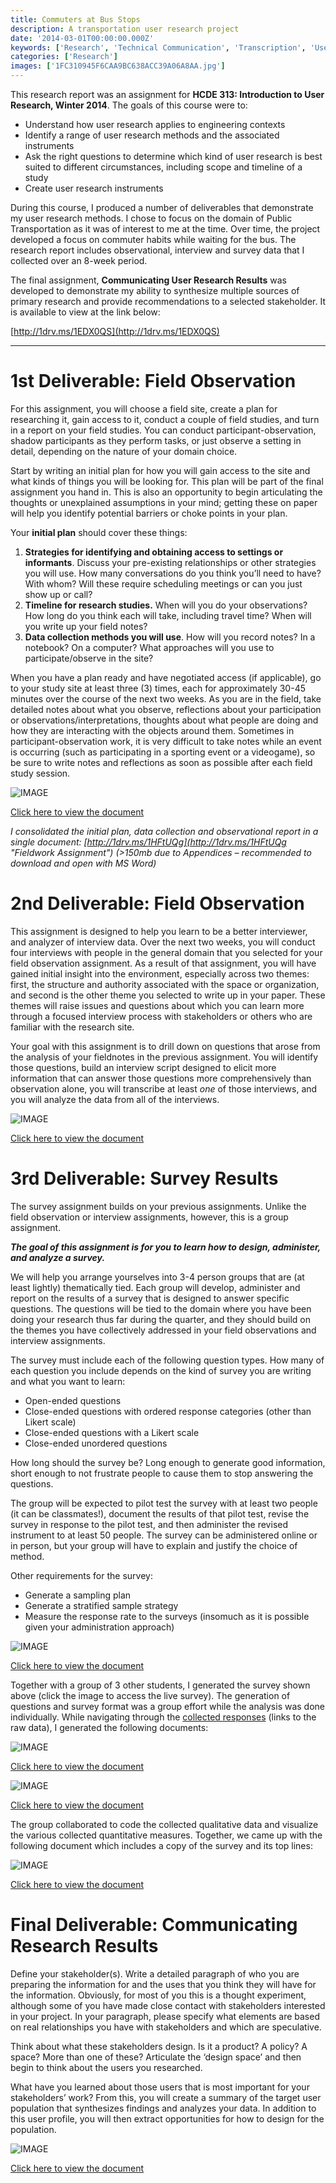 ```yaml
---
title: Commuters at Bus Stops
description: A transportation user research project
date: '2014-03-01T00:00:00.000Z'
keywords: ['Research', 'Technical Communication', 'Transcription', 'User Research', 'Workflow', 'Descriptive', 'Prescriptive']
categories: ['Research']
images: ['1FC310945F6CAA9BC638ACC39A06A8AA.jpg']
---
```


This research report was an assignment for **HCDE 313: Introduction to User Research, Winter 2014**. The goals of this course were to:

*   Understand how user research applies to engineering contexts
*   Identify a range of user research methods and the associated instruments
*   Ask the right questions to determine which kind of user research is best suited to different circumstances, including scope and timeline of a study
*   Create user research instruments

During this course, I produced a number of deliverables that demonstrate my user research methods. I chose to focus on the domain of Public Transportation as it was of interest to me at the time. Over time, the project developed a focus on commuter habits while waiting for the bus. The research report includes observational, interview and survey data that I collected over an 8-week period.

The final assignment, **Communicating User Research Results** was developed to demonstrate my ability to synthesize multiple sources of primary research and provide recommendations to a selected stakeholder. It is available to view at the link below:

[http://1drv.ms/1EDX0QS](http://1drv.ms/1EDX0QS)

---

# 1st Deliverable: Field Observation

For this assignment, you will choose a field site, create a plan for researching it, gain access to it, conduct a couple of field studies, and turn in a report on your field studies. You can conduct participant-observation, shadow participants as they perform tasks, or just observe a setting in detail, depending on the nature of your domain choice.

Start by writing an initial plan for how you will gain access to the site and what kinds of things you will be looking for. This plan will be part of the final assignment you hand in. This is also an opportunity to begin articulating the thoughts or unexplained assumptions in your mind; getting these on paper will help you identify potential barriers or choke points in your plan.

Your **initial plan** should cover these things:

1.  **Strategies for identifying and obtaining access to settings or informants**. Discuss your pre-existing relationships or other strategies you will use. How many conversations do you think you’ll need to have? With whom? Will these require scheduling meetings or can you just show up or call?
2.  **Timeline for research studies.** When will you do your observations? How long do you think each will take, including travel time? When will you write up your field notes?
3.  **Data collection methods you will use**. How will you record notes? In a notebook? On a computer? What approaches will you use to participate/observe in the site?

When you have a plan ready and have negotiated access (if applicable), go to your study site at least three (3) times, each for approximately 30-45 minutes over the course of the next two weeks. As you are in the field, take detailed notes about what you observe, reflections about your participation or observations/interpretations, thoughts about what people are doing and how they are interacting with the objects around them. Sometimes in participant-observation work, it is very difficult to take notes while an event is occurring (such as participating in a sporting event or a videogame), so be sure to write notes and reflections as soon as possible after each field study session.

![IMAGE](10778C2D21EEEDD4ABC92F55231CD947.jpg)

[Click here to view the document](http://1drv.ms/1JG4Vex)

_I consolidated the initial plan, data collection and observational report in a single document: [http://1drv.ms/1HFtUQg](http://1drv.ms/1HFtUQg "Fieldwork Assignment") (>150mb due to Appendices – recommended to download and open with MS Word)_

# 2nd Deliverable: Field Observation

This assignment is designed to help you learn to be a better interviewer, and analyzer of interview data. Over the next two weeks, you will conduct four interviews with people in the general domain that you selected for your field observation assignment. As a result of that assignment, you will have gained initial insight into the environment, especially across two themes: first, the structure and authority associated with the space or organization, and second is the other theme you selected to write up in your paper. These themes will raise issues and questions about which you can learn more through a focused interview process with stakeholders or others who are familiar with the research site.

Your goal with this assignment is to drill down on questions that arose from the analysis of your fieldnotes in the previous assignment. You will identify those questions, build an interview script designed to elicit more information that can answer those questions more comprehensively than observation alone, you will transcribe at least *one* of those interviews, and you will analyze the data from all of the interviews.

![IMAGE](7B40DFB2420CCA2A01247CF40D6B033E.jpg)

[Click here to view the document](http://1drv.ms/1OqONEc)

# 3rd Deliverable: Survey Results

The survey assignment builds on your previous assignments. Unlike the field observation or interview assignments, however, this is a group assignment.

**_The goal of this assignment is for you to learn how to design, administer, and analyze a survey._**

We will help you arrange yourselves into 3-4 person groups that are (at least lightly) thematically tied. Each group will develop, administer and report on the results of a survey that is designed to answer specific questions. The questions will be tied to the domain where you have been doing your research thus far during the quarter, and they should build on the themes you have collectively addressed in your field observations and interview assignments.

The survey must include each of the following question types. How many of each question you include depends on the kind of survey you are writing and what you want to learn:

*   Open-ended questions
*   Close-ended questions with ordered response categories (other than Likert scale)
*   Close-ended questions with a Likert scale
*   Close-ended unordered questions

How long should the survey be? Long enough to generate good information, short enough to not frustrate people to cause them to stop answering the questions.

The group will be expected to pilot test the survey with at least two people (it can be classmates!), document the results of that pilot test, revise the survey in response to the pilot test, and then administer the revised instrument to at least 50 people. The survey can be administered online or in person, but your group will have to explain and justify the choice of method.

Other requirements for the survey:

*   Generate a sampling plan
*   Generate a stratified sample strategy
*   Measure the response rate to the surveys (insomuch as it is possible given your administration approach)

![IMAGE](EE2D1C4A098F0ECF39E724AA5CEDF501.jpg)

[Click here to view the document](https://docs.google.com/forms/d/1GJcDFe3gIX7q5wvdPdcZsIoVwGRFG47W97NymqjJ04M/viewform)

Together with a group of 3 other students, I generated the survey shown above (click the image to access the live survey). The generation of questions and survey format was a group effort while the analysis was done individually. While navigating through the [collected responses](https://docs.google.com/spreadsheets/d/1_xY4NdWqhr9redOFWsrAzJ02ae2tl6VBYhZhB5vRduM/edit?usp=sharing) (links to the raw data), I generated the following documents:

![IMAGE](13851015DD602D5037CD89BF71B669DE.jpg)

[Click here to view the document](https://docs.google.com/document/d/1zp2glv6nCPwk5LdczqFQhwjS9gVgV0C8m3JdSrXEm8A/edit?usp=sharing)

![IMAGE](A03804D4C65AEBA1B83553DEDC0479C0.jpg)

[Click here to view the document](https://docs.google.com/document/d/1P34JPeIliE4ZptI1xuPRB9FRG4pHK-JKkDIE7Jy50-k/edit?usp=sharing)

The group collaborated to code the collected qualitative data and visualize the various collected quantitative measures. Together, we came up with the following document which includes a copy of the survey and its top lines:

![IMAGE](5F544F1D27D75D482CF8BAD2D7ED6B22.jpg)

[Click here to view the document](https://drive.google.com/file/d/0B3BoCDEl2M27ZmREbjJTN0xaVXM/view?usp=sharing)

# Final Deliverable: Communicating Research Results

Define your stakeholder(s). Write a detailed paragraph of who you are preparing the information for and the uses that you think they will have for the information. Obviously, for most of you this is a thought experiment, although some of you have made close contact with stakeholders interested in your project. In your paragraph, please specify what elements are based on real relationships you have with stakeholders and which are speculative.

Think about what these stakeholders design. Is it a product? A policy? A space? More than one of these? Articulate the ‘design space’ and then begin to think about the users you researched.

What have you learned about those users that is most important for your stakeholders’ work? From this, you will create a summary of the target user population that synthesizes findings and analyzes your data. In addition to this user profile, you will then extract opportunities for how to design for the population.

![IMAGE](5768E36520313F242833DB8CF32DB3A1.jpg)

[Click here to view the document](http://1drv.ms/1IYm1nF)

